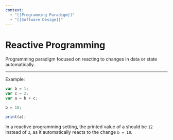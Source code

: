 ```yaml
---
context:
  - "[[Programming Paradigm]]"
  - "[[Software Design]]"
---
```


# Reactive Programming

Programming paradigm focused on reacting to changes in data or state automatically.

---

Example:

```js
var b = 1;
var c = 2;
var a = b + c;

b = 10;

print(a);
```

In a reactive programming setting, the printed value of a should be `12` instead of `3`, as it automatically reacts to the change `b = 10`.
